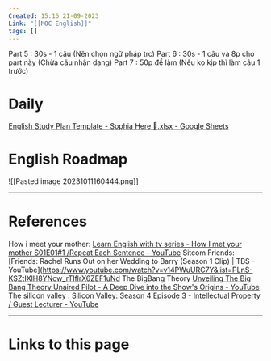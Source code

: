 ```yaml
---
Created: 15:16 21-09-2023
Link: "[[MOC English]]"
tags: []
---
```

Part 5 : 30s - 1 câu (Nên chọn ngữ pháp trc)
Part 6 : 30s - 1 câu và 8p cho part này (Chừa câu nhận dạng)
Part 7 : 50p để làm (Nếu ko kịp thì làm câu 1 trước)
# Daily 
[English Study Plan Template - Sophia Here 🌷.xlsx - Google Sheets](https://docs.google.com/spreadsheets/d/10S2yOF0fBE2wewXwVabWHsTqG_uRvXOh/edit#gid=1772052086)



# English Roadmap


![[Pasted image 20231011160444.png]]


--- 
# References

How i meet your mother: [Learn English with tv series - How I met your mother S01E01#1 /Repeat Each Sentence - YouTube](https://www.youtube.com/watch?v=N_dmxjunv1c&list=PLOceK2HtRg46vvuRy5ArZU_qtEAY3t68M)
Sitcom Friends: [Friends: Rachel Runs Out on her Wedding to Barry (Season 1 Clip) | TBS - YouTube](https://www.youtube.com/watch?v=v14PWuURC7Y&list=PLnS-KSZtIXlH8YNow_rTIflrX6ZEF1uNd
The BigBang Theory [Unveiling The Big Bang Theory Unaired Pilot - A Deep Dive into the Show's Origins - YouTube](https://www.youtube.com/watch?v=x8m5ZtwYnm8&list=PL_q4SUe5kD2mVaSvm9Gvq-GMzVFEXLy-Q)
The silicon valley : [Silicon Valley: Season 4 Episode 3 - Intellectual Property / Guest Lecturer - YouTube](https://www.youtube.com/watch?v=LKjNT6JpF7o&list=PLLXNE8AlEBM4_ZPNIVs6pOP86YuDnI8SP)


--- 
# Links to this page

